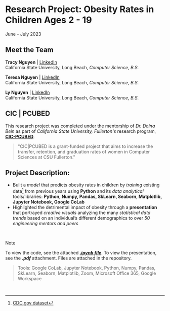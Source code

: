 # Research Project: Obesity Rates in Children Ages 2 - 19

June - July 2023

## Meet the Team
**Tracy Nguyen** | [LinkedIn](www.linkedin.com/in/ntracy) <br>
California State University, Long Beach, *Computer Science, B.S.* <br>

**Teresa Nguyen** | [LinkedIn](www.linkedin.com/in/ntracy) <br>
California State University, Long Beach, *Computer Science, B.S.* <br>

**Ly Nguyen** | [LinkedIn](www.linkedin.com/in/ntracy) <br>
California State University, Long Beach, *Computer Science, B.S.* <br>

## CIC | PCUBED
This research project was completed under the mentorship of *Dr. Doina Bein* as part of *California State University, Fullerton's* research program, **[CIC-PCUBED](https://www.fullerton.edu/ecs/cicpcubed/index.php)**.

>"CIC|PCUBED is a grant-funded project that aims to increase the transfer, retention, and graduation rates of women in Computer Sciences at CSU Fullerton."

## Project Description:
- Built a *model* that predicts obesity rates in children by *training* existing data[^1] from previous years using **Python** and its *data analytical* tools/libraries: **Python, Numpy, Pandas, SkLearn, Seaborn, Matplotlib, Jupyter Notebook, Google CoLab**
- Highlighted the detrimental impact of obesity through a **presentation** that portrayed *creative visuals* analyzing the many *statistical data trends* based on an individual’s different demographics to over *50 engineering mentors and peers*
<br>

> [!NOTE]
> To view the code, see the attached ***[.ipynb file](obesity.ipynb)***. To view the presentation, see the ***.pdf*** attachment. Files are attached in the repository.

> Tools: Google CoLab, Jupyter Notebook, Python, Numpy, Pandas, SkLearn, Seaborn, Matplotlib, Zoom, Microsoft Office 365, Google Workspace

<br>

[^1]: [CDC.gov dataset](https://data.cdc.gov/NCHS/Obesity-among-children-and-adolescents-aged-2-19-y/9gay-j69q/data)


